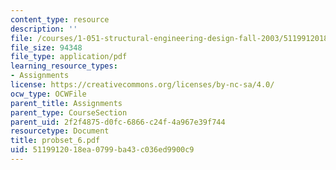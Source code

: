 ```yaml
---
content_type: resource
description: ''
file: /courses/1-051-structural-engineering-design-fall-2003/5119912018ea0799ba43c036ed9900c9_probset_6.pdf
file_size: 94348
file_type: application/pdf
learning_resource_types:
- Assignments
license: https://creativecommons.org/licenses/by-nc-sa/4.0/
ocw_type: OCWFile
parent_title: Assignments
parent_type: CourseSection
parent_uid: 2f2f4875-d0fc-6866-c24f-4a967e39f744
resourcetype: Document
title: probset_6.pdf
uid: 51199120-18ea-0799-ba43-c036ed9900c9
---
```


